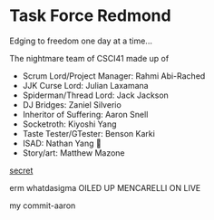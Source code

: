 # Task Force Redmond
Edging to freedom one day at a time...


The nightmare team of CSCI41 made up of
  - Scrum Lord/Project Manager: Rahmi Abi-Rached
  - JJK Curse Lord: Julian Laxamana
  - Spiderman/Thread Lord: Jack Jackson
  - DJ Bridges: Zaniel Silverio
  - Inheritor of Suffering: Aaron Snell
  - Socketroth: Kiyoshi Yang
  - Taste Tester/GTester: Benson Karki
  - ISAD: Nathan Yang :wave:
  - Story/art: Matthew Mazone






[secret](https://youtu.be/Z3J_MCbwaJ0?si=_qsZjARRNZ0IOaqa)

erm whatdasigma
OILED UP MENCARELLI ON LIVE

my commit-aaron
